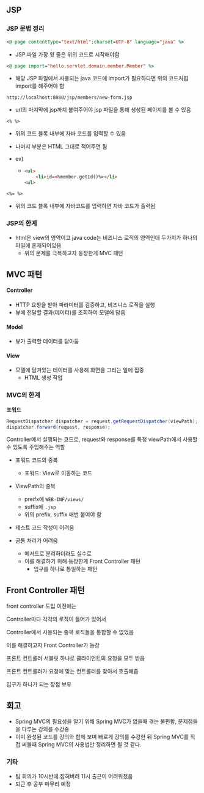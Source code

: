 ## JSP

### JSP 문법 정리

```jsp
<@ page contentType="text/html";charset=UTF-8" language="java" %>
```

- JSP 파일 가장 윗 줄은 위의 코드로 시작해야함



```jsp
<@ page import="hello.servlet.domain.member.Member" %>
```

- 해당 JSP 파일에서 사용되는 java 코드에 import가 필요하다면 위의 코드처럼 import를 해주어야 함



`http://localhost:8080/jsp/members/new-form.jsp`

- url의 마지막에 jsp까지 붙여주어야 jsp 파일을 통해 생성된 페이지를 볼 수 있음



`<% %>`

- 위의 코드 블록 내부에 자바 코드를 입력할 수 있음

- 나머지 부분은 HTML 그대로 적어주면 됨

- ex)

  - ```html
    <ul>
    	<li>id=<%member.getId()%></li>
    <ul>
    ```

`<%= %>`

- 위의 코드 블록 내부에 자바코드를 입력하면 자바 코드가 출력됨



### JSP의 한계

- html은 view의 영역이고 java code는 비즈니스 로직의 영역인데 두가지가 하나의 파일에 혼재되어있음
  - 위의 문제를 극복하고자 등장한게 MVC 패턴

## MVC 패턴

#### Controller

- HTTP 요청을 받아 파라미터를 검증하고, 비즈니스 로직을 실행
- 뷰에 전달할 결과(데이터)를 조회하여 모델에 담음

#### Model

- 뷰가 출력할 데이터를 담아둠

#### View

- 모델에 담겨있는 데이터를 사용해 화면을 그리는 일에 집중
  - HTML 생성 작업



### MVC의 한계

**포워드**

```java
RequestDispatcher dispatcher = request.getRequestDispatcher(viewPath);
dispatcher.forward(request, response);
```

Controller에서 실행되는 코드로, request와 response를 특정 viewPath에서 사용할 수 있도록 주입해주는 역할



- 포워드 코드의 중복
  - 포워드: View로 이동하는 코드
- ViewPath의 중복
  - preifx에 `WEB-INF/views/`
  - suffix에 `.jsp`
  - 위의 prefix, suffix 매번 붙여야 함

- 테스트 코드 작성이 어려움
- 공통 처리가 어려움
  - 메서드로 분리하더라도 실수로
  - 이를 해결하기 위해 등장한게 Front Controller 패턴
    - 입구를 하나로 통일하는 패턴



## Front Controller 패턴

front controller 도입 이전에는

Controller마다 각각의 로직이 들어가 있어서

Controller에서 사용되는 중복 로직들을 통합할 수 없었음

이를 해결하고자 Front Controller가 등장



프론트 컨트롤러 서블릿 하나로 클라이언트의 요청을 모두 받음

프론트 컨트롤러가 요청에 맞는 컨트롤러를 찾아서 호출해줌

입구가 하나가 되는 장점 보유





## 회고

- Spring MVC의 필요성을 알기 위해 Spring MVC가 없을때 겪는 불편함, 문제점들을 다루는 강의를 수강중
- 이미 완성된 코드를 강의와 함께 보며 빠르게 강의를 수강한 뒤 Spring MVC를 직접 써볼때 Spring MVC의 사용법만 정리하면 될 것 같다.



### 기타

- 팀 회의가 10시반에 잡혀버려 11시 출근이 어려워졌음
- 퇴근 후 공부 마무리 예정

